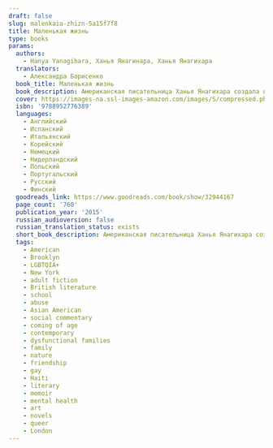 ```yaml
---
draft: false
slug: malenkaia-zhizn-5a15f7f8
title: Маленькая жизнь
type: books
params:
  authors:
    - Hanya Yanagihara, Ханья Янагинара, Ханья Янагихара
  translators:
    - Александра Борисенко
  book_title: Маленькая жизнь
  book_description: Американская писательница Ханья Янагихара создала необычный роман, где и о страшном, и о радостном говорится без лишнего надрыва и сентиментальности. Четверо друзей - талантливый архитектор Малкольм, начинающий актер Виллем, уверенный в собственной неповторимости художник Джей-Би и гениальный юрист и математик Джуд - пытаются добиться успеха в Нью-Йорке, но оказывается, что ни карьера, ни деньги, ни слава не могут справиться с прошлым, если оно сильнее жизни…
  cover: https://images-na.ssl-images-amazon.com/images/S/compressed.photo.goodreads.com/books/1478876919i/32944167.jpg
  isbn: '9788952776389'
  languages:
    - Английский
    - Испанский
    - Итальянский
    - Корейский
    - Немецкий
    - Нидерландский
    - Польский
    - Португальский
    - Русский
    - Финский
  goodreads_link: https://www.goodreads.com/book/show/32944167
  page_count: '760'
  publication_year: '2015'
  russian_audioversion: false
  russian_translation_status: exists
  short_book_description: Американская писательница Ханья Янагихара создала необычный роман, где и о страшном, и о радостном говорится без лишнего надрыва и сентиментальности. Четверо друзей - талантливый архитектор...
  tags:
    - American
    - Brooklyn
    - LGBTQIA+
    - New York
    - adult fiction
    - British literature
    - school
    - abuse
    - Asian American
    - social commentary
    - coming of age
    - contemporary
    - dysfunctional families
    - family
    - nature
    - friendship
    - gay
    - Haiti
    - literary
    - memoir
    - mental health
    - art
    - novels
    - queer
    - London
---
```


